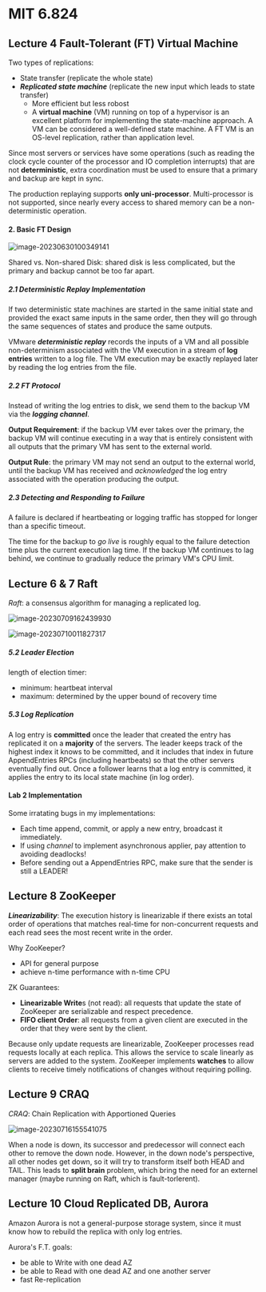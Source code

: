 # MIT 6.824

## Lecture 4  Fault-Tolerant (FT) Virtual Machine

Two types of replications:

+ State transfer (replicate the whole state)
+ ***Replicated state machine*** (replicate the new input which leads to state transfer)
  + More efficient but less robost
  + A **virtual machine** (VM) running on top of a hypervisor is an excellent platform for implementing the state-machine approach. A VM can be considered a well-defined state machine. A FT VM is an OS-level replication, rather than application level.

Since most servers or services have some operations (such as reading the clock cycle counter of the processor and IO completion interrupts) that are not **deterministic**, extra coordination must be used to ensure that a primary and backup are kept in sync.

The production replaying supports **only uni-processor**. Multi-processor is not supported, since nearly every access to shared memory can be a non-deterministic operation.

#### 2.  Basic FT Design

![image-20230630100349141](images\image-20230630100945422.png)

Shared vs. Non-shared Disk: shared disk is less complicated, but the primary and backup cannot be too far apart.

##### 2.1  Deterministic Replay Implementation

If two deterministic state machines are started in the same initial state and provided the exact same inputs in the same order, then they will go through the same sequences of states and produce the same outputs. 

VMware ***deterministic replay*** records the inputs of a VM and all possible non-determinism associated with the VM execution in a stream of **log entries** written to a log file. The VM execution may be exactly replayed later by reading the log entries from the file.

##### 2.2  FT Protocol

Instead of writing the log entries to disk, we send them to the backup VM via the ***logging channel***.

**Output Requirement**: if the backup VM ever takes over the primary, the backup VM will continue executing in a way that is entirely consistent with all outputs that the primary VM has sent to the external world.

**Output Rule**: the primary VM may not send an output to the external world, until the backup VM has received and *acknowledged* the log entry associated with the operation producing the output.

##### 2.3  Detecting and Responding to Failure

A failure is declared if heartbeating or logging traffic has stopped for longer than a specific timeout.

The time for the backup to *go live* is roughly equal to the failure detection time plus the current execution lag time. If the backup VM continues to lag behind, we continue to gradually reduce the primary VM's CPU limit.

## Lecture 6 & 7  Raft

*Raft*: a consensus algorithm for managing a replicated log.

![image-20230709162439930](images\image-20230709162439930.png)

![image-20230710011827317](images\image-20230710011827317.png)

##### 5.2 Leader Election

length of election timer:

+ minimum: heartbeat interval
+ maximum: determined by the upper bound of recovery time

##### 5.3 Log Replication

A log entry is **committed** once the leader that created the entry has replicated it on a **majority** of the servers. The leader keeps track of the highest index it knows to be committed, and it includes that index in future AppendEntries RPCs (including heartbeats) so that the other servers eventually find out. Once a follower learns that a log entry is committed, it applies the entry to its local state machine (in log order).

#### Lab 2  Implementation

Some irratating bugs in my implementations:

+ Each time append, commit, or apply a new entry, broadcast it immediately.
+ If using *channel* to implement asynchronous applier, pay attention to avoiding deadlocks!
+ Before sending out a AppendEntries RPC, make sure that the sender is still a LEADER!

## Lecture 8  ZooKeeper

***Linearizability***: The execution history is linearizable if there exists an total order of operations that matches real-time for non-concurrent requests and each read sees the most recent write in the order.

Why ZooKeeper?

+ API for general purpose
+ achieve n-time performance with n-time CPU

ZK Guarantees:

+ **Linearizable Write**s (not read): all requests that update the state of ZooKeeper are serializable and respect precedence.
+ **FIFO client Order**: all requests from a given client are executed in the order that they were sent by the client.

Because only update requests are linearizable, ZooKeeper processes read requests locally at each replica. This allows the service to scale linearly as servers are added to the system. ZooKeeper implements **watches** to allow clients to receive timely notifications of changes without requiring polling.

## Lecture 9  CRAQ

*CRAQ*: Chain Replication with Apportioned Queries

![image-20230716155541075](images\image-20230716155541075.png)

When a node is down, its successor and predecessor will connect each other to remove the down node. However, in the down node's perspective, all other nodes get down, so it will try to transform itself both HEAD and TAIL. This leads to **split brain** problem, which bring the need for an externel manager (maybe running on Raft, which is fault-torlerent).

## Lecture 10  Cloud Replicated DB, Aurora

Amazon Aurora is not a general-purpose storage system, since it must know how to rebuild the replica with only log entries.

Aurora's F.T. goals:

+ be able to Write with one dead AZ
+ be able to Read with one dead AZ and one another server
+ fast Re-replication
